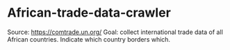 # African-trade-data-crawler
Source: https://comtrade.un.org/
Goal: collect international trade data of all African countries. Indicate which country borders which.  
